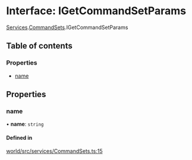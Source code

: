 # Interface: IGetCommandSetParams

[Services](../modules/tau_world.Services.md).[CommandSets](../modules/tau_world.Services.CommandSets.md).IGetCommandSetParams

## Table of contents

### Properties

- [name](tau_world.Services.CommandSets.IGetCommandSetParams.md#name)

## Properties

### name

• **name**: `string`

#### Defined in

[world/src/services/CommandSets.ts:15](https://github.com/tau-mud/tau/blob/6645dc6/packages/world/src/services/CommandSets.ts#L15)
